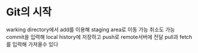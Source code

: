 # Git의 시작 

warking directory에서 add를 이용해 staging area로 이동 가능 취소도 가능
commit을 입력해 local history에 저장하고 push로 remote서버에 전달 
pull과 fetch를 입력해 가져올수 있다

